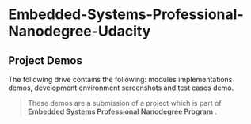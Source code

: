 # Embedded-Systems-Professional-Nanodegree-Udacity
## Project Demos

The following drive contains the following: modules implementations demos, development environment screenshots and test cases demo.


> These demos are a submission of a project which is part of **Embedded Systems Professional Nanodegree Program** .

